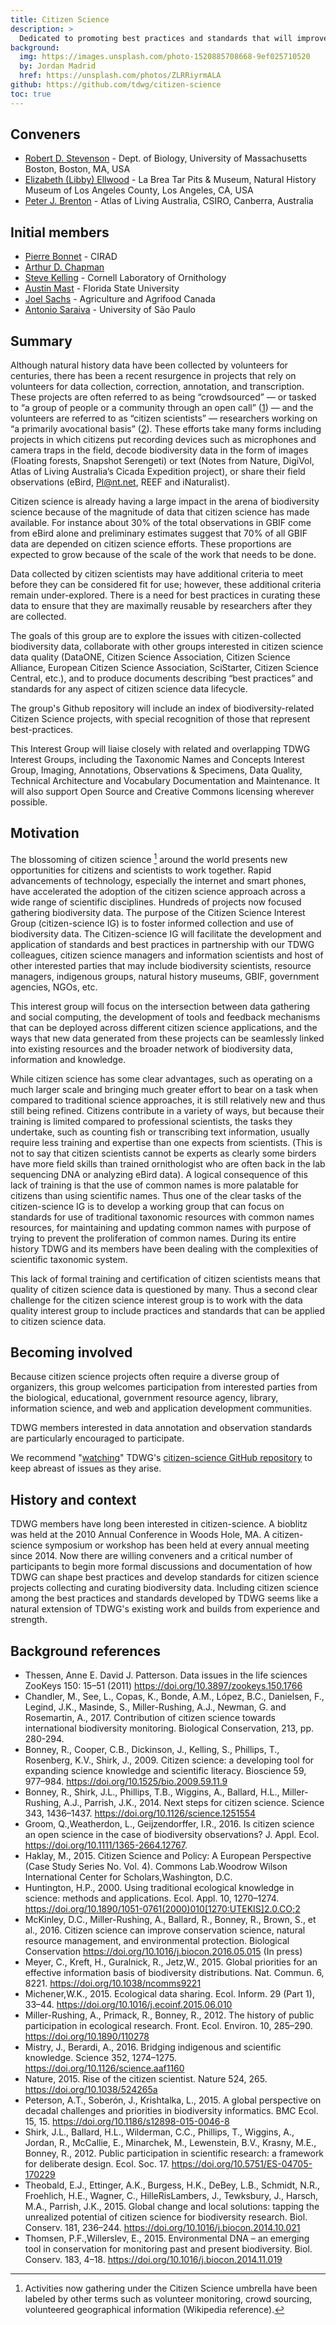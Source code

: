 ```yaml
---
title: Citizen Science
description: >
  Dedicated to promoting best practices and standards that will improve the quality and expand the use of biodiversity data gathered by citizen scientists.
background:
  img: https://images.unsplash.com/photo-1520885708668-9ef025710520
  by: Jordan Madrid
  href: https://unsplash.com/photos/ZLRRiyrmALA
github: https://github.com/tdwg/citizen-science
toc: true
---
```


## Conveners

- [Robert D. Stevenson](mailto:robert.stevenson@umb.edu) - Dept. of Biology, University of Massachusetts Boston, Boston, MA, USA
- [Elizabeth (Libby) Ellwood](mailto:ellwoodlibby@gmail.com) - La Brea Tar Pits & Museum, Natural History Museum of Los Angeles County, Los Angeles, CA, USA
- [Peter J. Brenton](mailto:pbrenton@dodo.com.au) - Atlas of Living Australia, CSIRO, Canberra, Australia

## Initial members

- [Pierre Bonnet](mailto:pierre.bonnet@cirad.fr) - CIRAD 
- [Arthur D. Chapman](mailto:biodiv_2@achapman.org) 
- [Steve Kelling](mailto:stk2@cornell.edu) - Cornell Laboratory of Ornithology 
- [Austin Mast](mailto:amast@bio.fsu.edu) - Florida State University 
- [Joel Sachs](mailto:joel.sachs@agr.gc.ca) - Agriculture and Agrifood Canada 
- [Antonio Saraiva](mailto:saraiva@usp.br) - University of São Paulo 

## Summary

Although natural history data have been collected by volunteers for centuries, there has been a recent resurgence in projects that rely on volunteers for data collection, correction, annotation, and transcription. These projects are often referred to as being “crowdsourced” — or tasked to “a group of people or a community through an open call” ([1](http://en.wikipedia.org/wiki/Crowdsourcing)) — and the volunteers are referred to as “citizen scientists” — researchers working on “a primarily avocational basis” ([2](http://www.openscientist.org/2011/09/finalizing-definition-of-citizen.html)). These efforts take many forms including projects in which citizens put recording devices such as microphones and camera traps in the field, decode biodiversity data in the form of images (Floating forests, Snapshot Serengeti) or text (Notes from Nature, DigiVol, Atlas of Living Australia’s Cicada Expedition project), or share their field observations (eBird, Pl@nt.net, REEF and iNaturalist).

Citizen science is already having a large impact in the arena of biodiversity science because of the magnitude of data that citizen science has made available. For instance about 30% of the total observations in GBIF come from eBird alone and preliminary estimates suggest that 70% of all GBIF data are depended on citizen science efforts. These proportions are expected to grow because of the scale of the work that needs to be done.

Data collected by citizen scientists may have additional criteria to meet before they can be considered fit for use; however, these additional criteria remain under-explored. There is a need for best practices in curating these data to ensure that they are maximally reusable by researchers after they are collected. 

The goals of this group are to explore the issues with citizen-collected biodiversity data, collaborate with other groups interested in citizen science data quality (DataONE, Citizen Science Association, Citizen Science Alliance, European Citizen Science Association, SciStarter, Citizen Science Central, etc.), and to produce documents describing “best practices” and standards for any aspect of citizen science data lifecycle. 

The group's Github repository will include an index of biodiversity-related Citizen Science projects, with special recognition of those that represent best-practices.

This Interest Group will liaise closely with related and overlapping TDWG Interest Groups, including the Taxonomic Names and Concepts Interest Group, Imaging, Annotations, Observations & Specimens, Data Quality, Technical Architecture and Vocabulary Documentation and Maintenance. It will also support Open Source and Creative Commons licensing wherever possible.

## Motivation

The blossoming of citizen science [^3] around the world presents new opportunities for citizens and scientists to work together. Rapid advancements of technology, especially the internet and smart phones, have accelerated the adoption of the citizen science approach across a wide range of scientific disciplines. Hundreds of projects now focused gathering biodiversity data. The purpose of the Citizen Science Interest Group (citizen-science IG) is to foster informed collection and use of biodiversity data. The Citizen-science IG will facilitate the development and application of standards and best practices in partnership with our TDWG colleagues, citizen science managers and information scientists and host of other interested parties that may include biodiversity scientists, resource managers, indigenous groups, natural history museums, GBIF, government agencies, NGOs, etc. 

This interest group will focus on the intersection between data gathering and social computing, the development of tools and feedback mechanisms that can be deployed across different citizen science applications, and the ways that new data generated from these projects can be seamlessly linked into existing resources and the broader network of biodiversity data, information and knowledge. 

While citizen science has some clear advantages, such as operating on a much larger scale and bringing much greater effort to bear on a task when compared to traditional science approaches, it is still relatively new and thus still being refined. Citizens contribute in a variety of ways, but because their training is limited compared to professional scientists, the tasks they undertake, such as counting fish or transcribing text information, usually require less training and expertise than one expects from scientists. (This is not to say that citizen scientists cannot be experts as clearly some birders have more field skills than trained ornithologist who are often back in the lab sequencing DNA or analyzing eBird data). A logical consequence of this lack of training is that the use of common names is more palatable for citizens than using scientific names. Thus one of the clear tasks of the citizen-science IG is to develop a working group that can focus on standards for use of traditional taxonomic resources with common names resources, for maintaining and updating common names with purpose of trying to prevent the proliferation of common names. During its entire history TDWG and its members have been dealing with the complexities of scientific taxonomic system.

This lack of formal training and certification of citizen scientists means that quality of citizen science data is questioned by many. Thus a second clear challenge for the citizen science interest group is to work with the data quality interest group to include practices and standards that can be applied to citizen science data. 

[^3]: Activities now gathering under the Citizen Science umbrella have been labeled by other terms such as volunteer monitoring, crowd sourcing, volunteered geographical information (Wikipedia reference).

## Becoming involved

Because citizen science projects often require a diverse group of organizers, this group welcomes participation from interested parties from the biological, educational, government resource agency, library, information science, and web and application development communities. 

TDWG members interested in data annotation and observation standards are particularly encouraged to participate.

We recommend "[watching](https://help.github.com/en/articles/watching-and-unwatching-repositories)" TDWG's [citizen-science GitHub repository](https://github.com/tdwg/citizen-science) to keep abreast of issues as they arise.

## History and context

TDWG members have long been interested in citizen-science. A bioblitz was held at the 2010 Annual Conference in Woods Hole, MA. A citizen-science symposium or workshop has been held at every annual meeting since 2014. Now there are willing conveners and a critical number of participants to begin more formal discussions and documentation of how TDWG can shape best practices and develop standards for citizen science projects collecting and curating biodiversity data. Including citizen science among the best practices and standards developed by TDWG seems like a natural extension of TDWG's existing work and builds from experience and strength.

## Background references

- Thessen, Anne E. David J. Patterson. Data issues in the life sciences ZooKeys 150: 15–51 (2011) <https://doi.org/10.3897/zookeys.150.1766>
- Chandler, M., See, L., Copas, K., Bonde, A.M., López, B.C., Danielsen, F., Legind, J.K., Masinde, S., Miller-Rushing, A.J., Newman, G. and Rosemartin, A., 2017. Contribution of citizen science towards international biodiversity monitoring. Biological Conservation, 213, pp. 280-294.
- Bonney, R., Cooper, C.B., Dickinson, J., Kelling, S., Phillips, T., Rosenberg, K.V., Shirk, J., 2009. Citizen science: a developing tool for expanding science knowledge and scientific literacy. Bioscience 59, 977–984. <https://doi.org/10.1525/bio.2009.59.11.9>
- Bonney, R., Shirk, J.L., Phillips, T.B., Wiggins, A., Ballard, H.L., Miller-Rushing, A.J., Parrish, J.K., 2014. Next steps for citizen science. Science 343, 1436–1437. <https://doi.org/10.1126/science.1251554>
- Groom, Q.,Weatherdon, L., Geijzendorffer, I.R., 2016. Is citizen science an open science in the case of biodiversity observations? J. Appl. Ecol. <https://doi.org/10.1111/1365-2664.12767>.
- Haklay, M., 2015. Citizen Science and Policy: A European Perspective (Case Study Series No. Vol. 4). Commons Lab.Woodrow Wilson International Center for Scholars,Washington, D.C.
- Huntington, H.P., 2000. Using traditional ecological knowledge in science: methods and applications. Ecol. Appl. 10, 1270–1274. <https://doi.org/10.1890/1051-0761(2000)010[1270:UTEKIS]2.0.CO;2>
- McKinley, D.C., Miller-Rushing, A., Ballard, R., Bonney, R., Brown, S., et al., 2016. Citizen science can improve conservation science, natural resource management, and environmental protection. Biological Conservation <https://doi.org/10.1016/j.biocon.2016.05.015> (In press)
- Meyer, C., Kreft, H., Guralnick, R., Jetz,W., 2015. Global priorities for an effective information basis of biodiversity distributions. Nat. Commun. 6, 8221. <https://doi.org/10.1038/ncomms9221>
- Michener,W.K., 2015. Ecological data sharing. Ecol. Inform. 29 (Part 1), 33–44. <https://doi.org/10.1016/j.ecoinf.2015.06.010>
- Miller-Rushing, A., Primack, R., Bonney, R., 2012. The history of public participation in ecological research. Front. Ecol. Environ. 10, 285–290. <https://doi.org/10.1890/110278>
- Mistry, J., Berardi, A., 2016. Bridging indigenous and scientific knowledge. Science 352, 1274–1275. <https://doi.org/10.1126/science.aaf1160>
- Nature, 2015. Rise of the citizen scientist. Nature 524, 265. <https://doi.org/10.1038/524265a>
- Peterson, A.T., Soberón, J., Krishtalka, L., 2015. A global perspective on decadal challenges and priorities in biodiversity informatics. BMC Ecol. 15, 15. <https://doi.org/10.1186/s12898-015-0046-8>
- Shirk, J.L., Ballard, H.L., Wilderman, C.C., Phillips, T., Wiggins, A., Jordan, R., McCallie, E., Minarchek, M., Lewenstein, B.V., Krasny, M.E., Bonney, R., 2012. Public participation in scientific research: a framework for deliberate design. Ecol. Soc. 17. <https://doi.org/10.5751/ES-04705-170229>
- Theobald, E.J., Ettinger, A.K., Burgess, H.K., DeBey, L.B., Schmidt, N.R., Froehlich, H.E., Wagner, C., HilleRisLambers, J., Tewksbury, J., Harsch, M.A., Parrish, J.K., 2015. Global change and local solutions: tapping the unrealized potential of citizen science for biodiversity research. Biol. Conserv. 181, 236–244. <https://doi.org/10.1016/j.biocon.2014.10.021>
- Thomsen, P.F.,Willerslev, E., 2015. Environmental DNA – an emerging tool in conservation for monitoring past and present biodiversity. Biol. Conserv. 183, 4–18. <https://doi.org/10.1016/j.biocon.2014.11.019>
